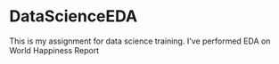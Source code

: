 # DataScienceEDA
This is my assignment for data science training. I've performed EDA on World Happiness Report

